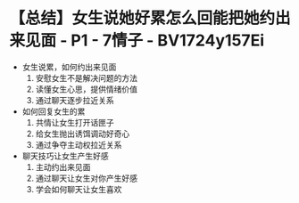 # 【总结】女生说她好累怎么回能把她约出来见面 - P1 - 7情子 - BV1724y157Ei

-   女生说累，如何约出来见面
    1.  安慰女生不是解决问题的方法
    2.  读懂女生心思，提供情绪价值
    3.  通过聊天逐步拉近关系
-   如何回复女生的累
    1.  共情让女生打开话匣子
    2.  给女生抛出诱饵调动好奇心
    3.  通过争夺主动权拉近关系
-   聊天技巧让女生产生好感
    1.  主动约出来见面
    2.  通过聊天让女生对你产生好感
    3.  学会如何聊天让女生喜欢